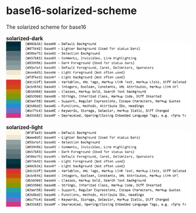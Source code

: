 # base16-solarized-scheme
The solarized scheme for base16

**solarized-dark**
![solarized-dark](preview-solarized-dark.png)

**solarized-light**
![solarized-light](preview-solarized-light.png)
